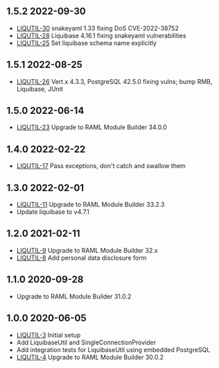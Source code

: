 ## 1.5.2 2022-09-30
* [LIQUTIL-30](https://issues.folio.org/browse/LIQUTIL-30) snakeyaml 1.33 fixing DoS CVE-2022-38752
* [LIQUTIL-28](https://issues.folio.org/browse/LIQUTIL-28) Liquibase 4.16.1 fixing snakeyaml vulnerabilities 
* [LIQUTIL-25](https://issues.folio.org/browse/LIQUTIL-25) Set liquibase schema name explicitly

## 1.5.1 2022-08-25
* [LIQUTIL-26](https://issues.folio.org/browse/LIQUTIL-26) Vert.x 4.3.3, PostgreSQL 42.5.0 fixing vulns; bump RMB, Liquibase, JUnit

## 1.5.0 2022-06-14
* [LIQUTIL-23](https://issues.folio.org/browse/LIQUTIL-23) Upgrade to RAML Module Builder 34.0.0

## 1.4.0 2022-02-22
* [LIQUTIL-17](https://issues.folio.org/browse/LIQUTIL-17) Pass exceptions, don't catch and swallow them

## 1.3.0 2022-02-01
* [LIQUTIL-11](https://issues.folio.org/browse/LIQUTIL-11) Upgrade to RAML Module Builder 33.2.3
* Update liquibase to v4.7.1

## 1.2.0 2021-02-11
* [LIQUTIL-9](https://issues.folio.org/browse/LIQUTIL-9) Upgrade to RAML Module Builder 32.x
* [LIQUTIL-8](https://issues.folio.org/browse/LIQUTIL-8) Add personal data disclosure form

## 1.1.0 2020-09-28
* Upgrade to RAML Module Builder 31.0.2

## 1.0.0 2020-06-05
 * [LIQUTIL-3](https://issues.folio.org/browse/LIQUTIL-3) Initial setup
 * Add LiquibaseUtil and SingleConnectionProvider
 * Add integration tests for LiquibaseUtil using embedded PostgreSQL
 * [LIQUTIL-4](https://issues.folio.org/browse/LIQUTIL-4) Upgrade to RAML Module Builder 30.0.2
